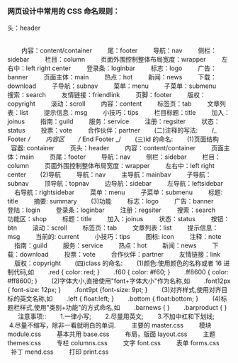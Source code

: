 ### 网页设计中常用的 CSS 命名规则：

头：header <div class=”header”></div>  
        内容：content/container
        尾：footer
        导航：nav
        侧栏：sidebar
        栏目：column
        页面外围控制整体布局宽度：wrapper
        左右中：left right center
        登录条：loginbar
        标志：logo
        广告：banner
        页面主体：main
        热点：hot
        新闻：news
        下载：download
        子导航：subnav
        菜单：menu
        子菜单：submenu
        搜索：search
        友情链接：friendlink
        页脚：footer
        版权：copyright
        滚动：scroll
        内容：content
        标签页：tab
        文章列表：list
        提示信息：msg
        小技巧：tips
        栏目标题：title
        加入：joinus
        指南：guild
        服务：service
        注册：regsiter
        状态：status
        投票：vote
        合作伙伴：partner
       (二)注释的写法:
       /_ Footer _/
        内容区
       /_ End Footer _/
       (三)id 的命名:
       (1)页面结构
        容器: container
        页头：header
        内容：content/container
        页面主体：main
        页尾：footer
        导航：nav
        侧栏：sidebar
        栏目：column
        页面外围控制整体布局宽度：wrapper
        左右中：left right center
       (2)导航
        导航：nav
        主导航：mainbav
        子导航：subnav
        顶导航：topnav
        边导航：sidebar
        左导航：leftsidebar
        右导航：rightsidebar
        菜单：menu
        子菜单：submenu
        标题: title
        摘要: summary
       (3)功能
        标志：logo
        广告：banner
        登陆：login
        登录条：loginbar
        注册：regsiter
        搜索：search
        功能区：shop
        标题：title
        加入：joinus
        状态：status
        按钮：btn
        滚动：scroll
        标签页：tab
        文章列表：list
        提示信息：msg
        当前的: current
        小技巧：tips
        图标: icon
        注释：note
        指南：guild
        服务：service
        热点：hot
        新闻：news
        下载：download
        投票：vote
        合作伙伴：partner
        友情链接：link
        版权：copyright
       (四)class 的命名:
       (1)颜色:使用颜色的名称或者 16 进制代码,如
       .red { color: red; }
       .f60 { color: #f60; }
       .ff8600 { color: #ff8600; }
       (2)字体大小,直接使用"font+字体大小"作为名称,如
       .font12px { font-size: 12px; }
       .font9pt {font-size: 9pt; }
       (3)对齐样式,使用对齐目标的英文名称,如
       .left { float:left; }
       .bottom { float:bottom; }
       (4)标题栏样式,使用"类别+功能"的方式命名,如
       .barnews { }
       .barproduct { }
        注意事项::
       1.一律小写;
       2.尽量用英文;
       3.不加中杠和下划线;
       4.尽量不缩写，除非一看就明白的单词.
        主要的 master.css
        模块 module.css
        基本共用 base.css
        布局，版面 layout.css
        主题 themes.css
        专栏 columns.css
        文字 font.css
        表单 forms.css
        补丁 mend.css
        打印 print.css
